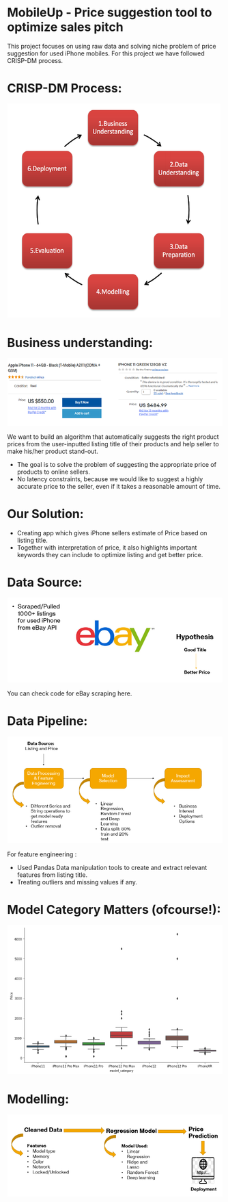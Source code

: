 # MobileUp - Price suggestion tool to optimize sales pitch
This project focuses on using raw data and solving niche problem of price suggestion for used iPhone mobiles. For this project we have followed CRISP-DM process.

# CRISP-DM Process:

<img src="https://github.com/ShrideviReddy/MobileUp/blob/main/img/CRISP_DM.png" width="500" height="500">

# Business understanding:
![Pricediff](img/Pricediff.PNG)

We want to build an algorithm that automatically suggests the right product prices from the user-inputted listing title of their products and help seller to make his/her
product stand-out. 
* The goal is to solve the problem of suggesting the appropriate price of products to online sellers.
* No latency constraints, because we would like to suggest a highly accurate price to the seller, even if it takes a reasonable amount of time.

# Our Solution:
* Creating app which gives iPhone sellers estimate of Price based on listing title.
* Together with interpretation of price, it also highlights important keywords they can include to optimize listing and get better price.

# Data Source:
![Datasrc](img/Datasrc.PNG)

You can check code for eBay scraping here.

# Data Pipeline:
![Datapipeline](img/Datapipeline.PNG)

For feature engineering :
* Used Pandas Data manipulation tools to create and extract relevant features from listing title.
* Treating outliers and missing values if any.

# Model Category Matters (ofcourse!):
![Modelprice](img/modelvsprice.PNG)

# Modelling:
![Modelling](img/Modelling.PNG)




